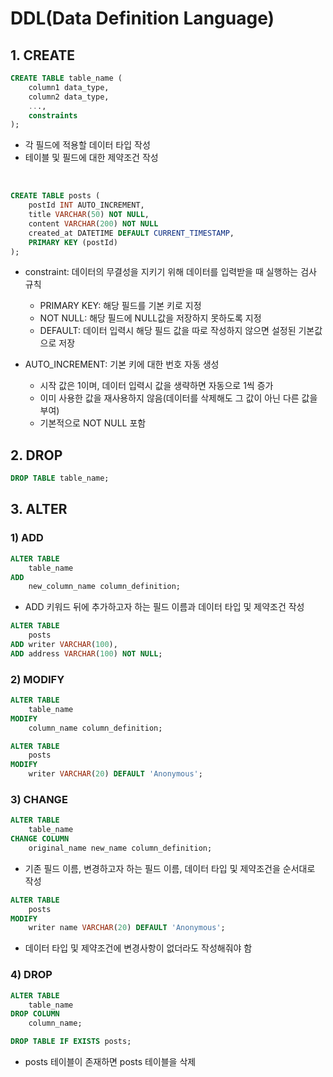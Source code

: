 # DDL(Data Definition Language)

## 1. CREATE
```sql
CREATE TABLE table_name (
    column1 data_type,
    column2 data_type,
    ...,
    constraints
);
```
- 각 필드에 적용할 데이터 타입 작성
- 테이블 및 필드에 대한 제약조건 작성

<br>

```sql
CREATE TABLE posts (
	postId INT AUTO_INCREMENT,
    title VARCHAR(50) NOT NULL,
    content VARCHAR(200) NOT NULL
    created_at DATETIME DEFAULT CURRENT_TIMESTAMP,
    PRIMARY KEY (postId)
);
```
- constraint: 데이터의 무결성을 지키기 위해 데이터를 입력받을 때 실행하는 검사 규칙
    - PRIMARY KEY: 해당 필드를 기본 키로 지정
    - NOT NULL: 해당 필드에 NULL값을 저장하지 못하도록 지정
    - DEFAULT: 데이터 입력시 해당 필드 값을 따로 작성하지 않으면 설정된 기본값으로 저장

- AUTO_INCREMENT: 기본 키에 대한 번호 자동 생성
    - 시작 값은 1이며, 데이터 입력시 값을 생략하면 자동으로 1씩 증가
    - 이미 사용한 값을 재사용하지 않음(데이터를 삭제해도 그 값이 아닌 다른 값을 부여)
    - 기본적으로 NOT NULL 포함

## 2. DROP
```sql
DROP TABLE table_name;
```

## 3. ALTER
### 1) ADD
```sql
ALTER TABLE
    table_name
ADD
    new_column_name column_definition;
```
- ADD 키워드 뒤에 추가하고자 하는 필드 이름과 데이터 타입 및 제약조건 작성
```sql
ALTER TABLE
	posts
ADD writer VARCHAR(100),
ADD address VARCHAR(100) NOT NULL;
```

### 2) MODIFY
```sql
ALTER TABLE
    table_name
MODIFY
    column_name column_definition;
```
```sql
ALTER TABLE
    posts
MODIFY
    writer VARCHAR(20) DEFAULT 'Anonymous';
```

### 3) CHANGE
```sql
ALTER TABLE
    table_name
CHANGE COLUMN
    original_name new_name column_definition;
```
- 기존 필드 이름, 변경하고자 하는 필드 이름, 데이터 타입 및 제약조건을 순서대로 작성
```sql
ALTER TABLE
    posts
MODIFY
    writer name VARCHAR(20) DEFAULT 'Anonymous';
```
- 데이터 타입 및 제약조건에 변경사항이 없더라도 작성해줘야 함

### 4) DROP
```sql
ALTER TABLE
    table_name
DROP COLUMN
    column_name;
```
```sql
DROP TABLE IF EXISTS posts;
```
- posts 테이블이 존재하면 posts 테이블을 삭제